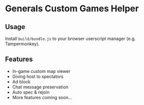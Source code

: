 # Generals Custom Games Helper

## Usage

Install `build/bundle.js` to your browser userscript manager (e.g. Tampermonkey).

## Features

- In-game custom map viewer
- Giving host to spectators
- Ad block
- Chat message preservation
- Auto spec & rejoin
- More features coming soon...

